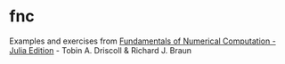 # fnc

Examples and exercises from [Fundamentals of Numerical Computation - Julia Edition](https://tobydriscoll.net/fnc-julia/home.html) -
Tobin A. Driscoll & Richard J. Braun
